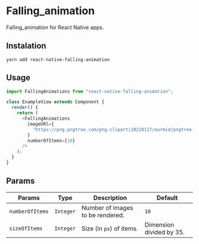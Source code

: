 # Falling_animation

Falling_animation for React Native apps.

## Instalation

```
yarn add react-native-falling-animation
```

## Usage

```js
import FallingAnimations from "react-native-falling-animation";

class ExampleView extends Component {
  render() {
    return (
      <FallingAnimations
        imageURl={
          "https://png.pngtree.com/png-clipart/20210117/ourmid/pngtree-red-3d-heart-2-png-image_2760695.jpg"
        }
        numberOfItems={10}
      />
    );
  }
}
```

## Params

| Params          |   Type    | Description                      | Default                  |
| --------------- | :-------: | -------------------------------- | ------------------------ |
| `numberOfItems` | `Integer` | Number of images to be rendered. | `10`                     |
| `sizeOfItems`   | `Integer` | Size (in `px`) of items.         | Dimension divided by 35. |
